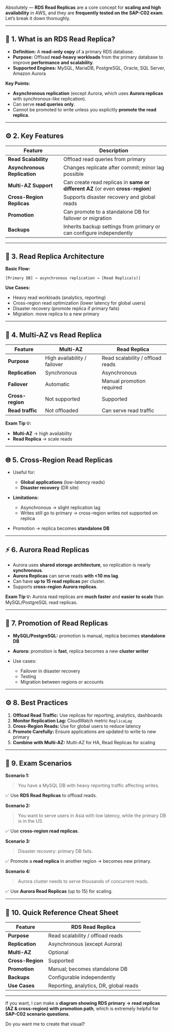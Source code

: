 Absolutely — **RDS Read Replicas** are a core concept for **scaling and high availability** in AWS, and they are **frequently tested on the SAP-C02 exam**. Let’s break it down thoroughly.

---

## 🧭 1. What is an RDS Read Replica?

* **Definition:** A **read-only copy** of a primary RDS database.
* **Purpose:** Offload **read-heavy workloads** from the primary database to improve **performance and scalability**.
* **Supported Engines:** MySQL, MariaDB, PostgreSQL, Oracle, SQL Server, Amazon Aurora

**Key Points:**

* **Asynchronous replication** (except Aurora, which uses **Aurora replicas** with synchronous-like replication).
* Can serve **read queries only**.
* Cannot be promoted to write unless you explicitly **promote the read replica**.

---

## ⚙️ 2. Key Features

| Feature                      | Description                                                                     |
| ---------------------------- | ------------------------------------------------------------------------------- |
| **Read Scalability**         | Offload read queries from primary                                               |
| **Asynchronous Replication** | Changes replicate after commit; minor lag possible                              |
| **Multi-AZ Support**         | Can create read replicas in **same or different AZ** (or even **cross-region**) |
| **Cross-Region Replicas**    | Supports disaster recovery and global reads                                     |
| **Promotion**                | Can promote to a standalone DB for failover or migration                        |
| **Backups**                  | Inherits backup settings from primary or can configure independently            |

---

## 🧩 3. Read Replica Architecture

**Basic Flow:**

```
[Primary DB] → asynchronous replication → [Read Replica(s)]
```

**Use Cases:**

* Heavy read workloads (analytics, reporting)
* Cross-region read optimization (lower latency for global users)
* Disaster recovery (promote replica if primary fails)
* Migration: move replica to a new primary

---

## 🔹 4. Multi-AZ vs Read Replica

| Feature          | Multi-AZ                     | Read Replica                     |
| ---------------- | ---------------------------- | -------------------------------- |
| **Purpose**      | High availability / failover | Read scalability / offload reads |
| **Replication**  | Synchronous                  | Asynchronous                     |
| **Failover**     | Automatic                    | Manual promotion required        |
| **Cross-region** | Not supported                | Supported                        |
| **Read traffic** | Not offloaded                | Can serve read traffic           |

**Exam Tip 💡:**

* **Multi-AZ** → high availability
* **Read Replica** → scale reads

---

## 🌐 5. Cross-Region Read Replicas

* Useful for:

  * **Global applications** (low-latency reads)
  * **Disaster recovery** (DR site)
* **Limitations:**

  * Asynchronous → slight replication lag
  * Writes still go to primary → cross-region writes not supported on replica
* Promotion → replica becomes **standalone DB**

---

## ⚡ 6. Aurora Read Replicas

* Aurora uses **shared storage architecture**, so replication is nearly **synchronous**.
* **Aurora Replicas** can serve reads **with <10 ms lag**.
* Can have **up to 15 read replicas** per cluster.
* Supports **cross-region Aurora replicas**.

**Exam Tip 💡:**
Aurora read replicas are **much faster** and **easier to scale** than MySQL/PostgreSQL read replicas.

---

## 🧩 7. Promotion of Read Replicas

* **MySQL/PostgreSQL:** promotion is manual, replica becomes **standalone DB**
* **Aurora:** promotion is **fast**, replica becomes a new **cluster writer**
* Use cases:

  * Failover in disaster recovery
  * Testing
  * Migration between regions or accounts

---

## ⚙️ 8. Best Practices

1. **Offload Read Traffic:** Use replicas for reporting, analytics, dashboards
2. **Monitor Replication Lag:** CloudWatch metric `ReplicaLag`
3. **Cross-Region Reads:** Use for global users to reduce latency
4. **Promote Carefully:** Ensure applications are updated to write to new primary
5. **Combine with Multi-AZ:** Multi-AZ for HA, Read Replicas for scaling

---

## 🧠 9. Exam Scenarios

**Scenario 1:**

> You have a MySQL DB with heavy reporting traffic affecting writes.

✅ Use **RDS Read Replicas** to offload reads.

**Scenario 2:**

> You want to serve users in Asia with low latency, while the primary DB is in the US.

✅ Use **cross-region read replicas**.

**Scenario 3:**

> Disaster recovery: primary DB fails.

✅ Promote a **read replica** in another region → becomes new primary.

**Scenario 4:**

> Aurora cluster needs to serve thousands of concurrent reads.

✅ Use **Aurora Read Replicas** (up to 15) for scaling.

---

## 🧾 10. Quick Reference Cheat Sheet

| Feature          | RDS Read Replica                       |
| ---------------- | -------------------------------------- |
| **Purpose**      | Read scalability / offload reads       |
| **Replication**  | Asynchronous (except Aurora)           |
| **Multi-AZ**     | Optional                               |
| **Cross-Region** | Supported                              |
| **Promotion**    | Manual; becomes standalone DB          |
| **Backups**      | Configurable independently             |
| **Use Cases**    | Reporting, analytics, DR, global reads |

---

If you want, I can make a **diagram showing RDS primary → read replicas (AZ & cross-region) with promotion path**, which is extremely helpful for **SAP-C02 scenario questions**.

Do you want me to create that visual?
